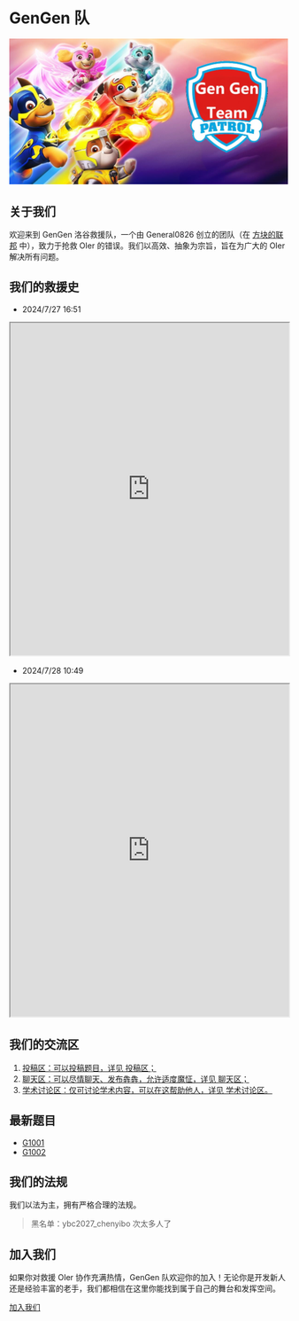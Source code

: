 # GenGen 队

![头图](https://raw.githubusercontent.com/Github-liyifan202201/nbs/main/GenGen/26af0ce9bf7d446a740cd911291eb8d0.jpeg)

## 关于我们 

欢迎来到 GenGen 洛谷救援队，一个由 General0826 创立的团队（在 [方块的联邦](https://github-liyifan202201.github.io/nbs/) 中），致力于抢救 OIer 的错误。我们以高效、抽象为宗旨，旨在为广大的 OIer 解决所有问题。

## 我们的救援史

- 2024/7/27 16:51

<iframe src="https://lglg.top/870183" width="100%" height="600"></iframe>

- 2024/7/28 10:49

<iframe src="https://lglg.top/870801" width="100%" height="600"></iframe>

## 我们的交流区
1. [投稿区：可以投稿题目，详见 投稿区；](https://www.luogu.com.cn/discuss/879822)
2. [聊天区：可以尽情聊天、发布犇犇，允许适度魔怔，详见 聊天区；](https://www.luogu.com.cn/discuss/878815)
3. [学术讨论区：仅可讨论学术内容，可以在这帮助他人，详见 学术讨论区。](https://www.luogu.com.cn/discuss/878815)

## 最新题目
- [G1001](https://www.luogu.com.cn/problem/T490782)
- [G1002](https://www.luogu.com.cn/problem/T491108)


## 我们的法规

我们以法为主，拥有严格合理的法规。

> 黑名单：ybc2027_chenyibo 次太多人了


## 加入我们

如果你对救援 OIer 协作充满热情，GenGen 队欢迎你的加入！无论你是开发新人还是经验丰富的老手，我们都相信在这里你能找到属于自己的舞台和发挥空间。

[加入我们](https://www.luogu.com.cn/team/85363)

